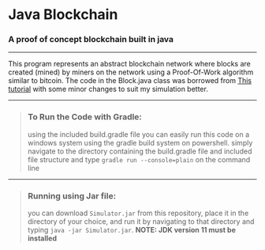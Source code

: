 # Java Blockchain
### A proof of concept blockchain built in java
---
This program represents an abstract blockchain network where blocks are created (mined) by miners on the network using a
Proof-Of-Work algorithm similar to bitcoin.  The code in the Block.java class was borrowed from [This tutorial](https://www.baeldung.com/java-blockchain)
with some minor changes to suit my simulation better.

---
> ### To Run the Code with Gradle:
> using the included build.gradle file you can easily run this code on a windows system using the gradle build system on powershell.
> simply navigate to the directory containing the build.gradle file and included file structure and type `gradle run --console=plain` on the command line
---
> ### Running using Jar file:
> you can download `Simulator.jar` from this repository, place it in the directory of your choice, and run it by navigating to that directory and typing `java -jar Simulator.jar`.  **NOTE: JDK version 11 must be installed** 

